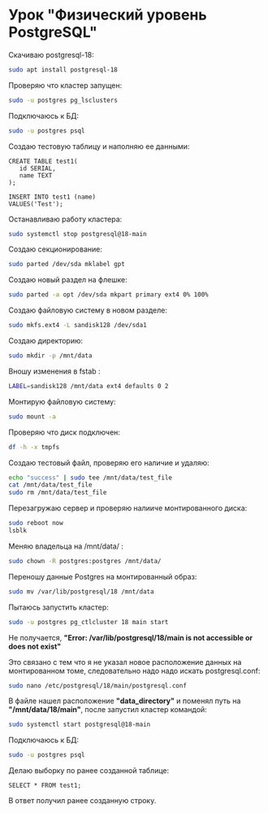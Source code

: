# Урок "Физический уровень PostgreSQL"

Скачиваю postgresql-18:
```bash
sudo apt install postgresql-18
```

Проверяю что кластер запущен:
```bash
sudo -u postgres pg_lsclusters
```

Подключаюсь к БД:
```bash
sudo -u postgres psql
```

Создаю тестовую таблицу и наполняю ее данными:
```pgsql
CREATE TABLE test1(
   id SERIAL,
   name TEXT
);

INSERT INTO test1 (name)
VALUES('Test');
```

Останавливаю работу кластера:
```bash
sudo systemctl stop postgresql@18-main
```

Создаю секционирование:
```bash
sudo parted /dev/sda mklabel gpt
```

Создаю новый раздел на флешке:
```bash
sudo parted -a opt /dev/sda mkpart primary ext4 0% 100%
```

Создаю файловую систему в новом разделе:
```bash
sudo mkfs.ext4 -L sandisk128 /dev/sda1
```

Создаю директорию:
```bash
sudo mkdir -p /mnt/data
```

Вношу изменения в fstab :
```bash
LABEL=sandisk128 /mnt/data ext4 defaults 0 2
```

Монтирую файловую систему:
```bash
sudo mount -a
```

Проверяю что диск подключен:
```bash
df -h -x tmpfs
```

Создаю тестовый файл, проверяю его наличие и удаляю:
```bash
echo "success" | sudo tee /mnt/data/test_file
cat /mnt/data/test_file
sudo rm /mnt/data/test_file
```

Перезагружаю сервер и проверяю налииче монтированного диска:
```bash
sudo reboot now
lsblk
```

Меняю владельца на /mnt/data/ :
```bash
sudo chown -R postgres:postgres /mnt/data/
```

Переношу данные Postgres на монтированный образ:
```bash
sudo mv /var/lib/postgresql/18 /mnt/data
```

Пытаюсь запустить кластер:
```bash
sudo -u postgres pg_ctlcluster 18 main start
```

Не получается, **"Error: /var/lib/postgresql/18/main is not accessible or does not exist"**

Это связано с тем что я не указал новое расположение данных на монтированном томе, следовательно надо надо искать postgresql.conf:
```bash
sudo nano /etc/postgresql/18/main/postgresql.conf
```

В файле нашел расположение **"data_directory"** и поменял путь на **"/mnt/data/18/main"**, после запустил кластер командой:
```bash
sudo systemctl start postgresql@18-main
```

Подключаюсь к БД:
```bash
sudo -u postgres psql
```

Делаю выборку по ранее созданной таблице:
```pgsql
SELECT * FROM test1;
```

В ответ получил ранее созданную строку.
